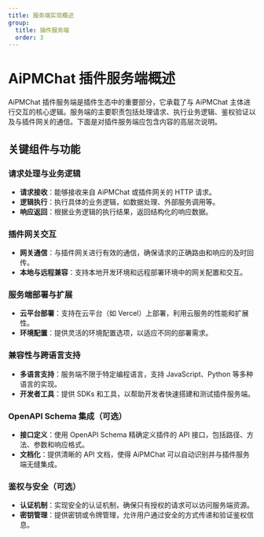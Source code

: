 ```yaml
---
title: 服务端实现概述
group:
  title: 插件服务端
  order: 3
---
```


# AiPMChat 插件服务端概述

AiPMChat 插件服务端是插件生态中的重要部分，它承载了与 AiPMChat 主体进行交互的核心逻辑。服务端的主要职责包括处理请求、执行业务逻辑、鉴权验证以及与插件网关的通信。下面是对插件服务端应包含内容的高层次说明。

## 关键组件与功能

### 请求处理与业务逻辑

- **请求接收**：能够接收来自 AiPMChat 或插件网关的 HTTP 请求。
- **逻辑执行**：执行具体的业务逻辑，如数据处理、外部服务调用等。
- **响应返回**：根据业务逻辑的执行结果，返回结构化的响应数据。

### 插件网关交互

- **网关通信**：与插件网关进行有效的通信，确保请求的正确路由和响应的及时回传。
- **本地与远程兼容**：支持本地开发环境和远程部署环境中的网关配置和交互。

### 服务端部署与扩展

- **云平台部署**：支持在云平台（如 Vercel）上部署，利用云服务的性能和扩展性。
- **环境配置**：提供灵活的环境配置选项，以适应不同的部署需求。

### 兼容性与跨语言支持

- **多语言支持**：服务端不限于特定编程语言，支持 JavaScript、Python 等多种语言的实现。
- **开发者工具**：提供 SDKs 和工具，以帮助开发者快速搭建和测试插件服务端。

### OpenAPI Schema 集成（可选）

- **接口定义**：使用 OpenAPI Schema 精确定义插件的 API 接口，包括路径、方法、参数和响应格式。
- **文档化**：提供清晰的 API 文档，使得 AiPMChat 可以自动识别并与插件服务端无缝集成。

### 鉴权与安全（可选）

- **认证机制**：实现安全的认证机制，确保只有授权的请求可以访问服务端资源。
- **密钥管理**：提供密钥或令牌管理，允许用户通过安全的方式传递和验证鉴权信息。
